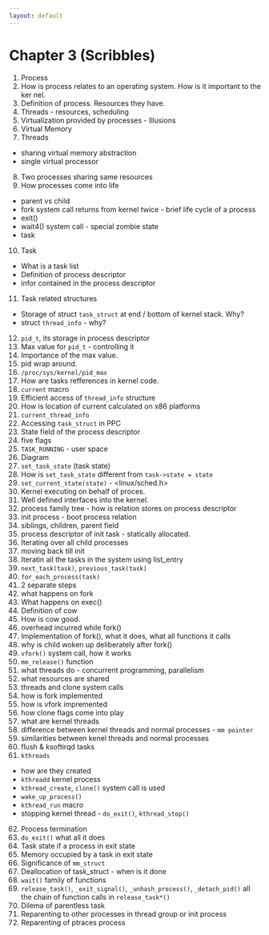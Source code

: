```yaml
---
layout: default
---
```


# Chapter 3 (Scribbles)
1. Process
2. How is process relates to an operating system. How is it important to the ker
nel.
3. Definition of process. Resources they have.
4. Threads - resources, scheduling
5. Virtualization provided by processes - Illusions
6. Virtual Memory
7. Threads
  + sharing virtual memory abstraction
  + single virtual processor
8. Two processes sharing same resources
9. How processes come into life
  + parent vs child
  + fork system call returns from kernel twice - brief life cycle of a process
  + exit()
  + wait4() system call - special zombie state
  + task
10. Task
  + What is a task list
  + Definition of process descriptor
  + infor contained in the process descriptor
11. Task related structures
  + Storage of struct `task_struct` at end / bottom of kernel stack. Why?
  + struct `thread_info` - why?
12. `pid_t`, its storage in process descriptor
13. Max value for `pid_t` - controlling it
14. Importance of the max value.
15. pid wrap around.
16. `/proc/sys/kernel/pid_max`
17. How are tasks refferences in kernel code.
18. `current` macro
19. Efficient access of `thread_info` structure
20. How is location of current calculated on x86 platforms
21. `current_thread_info`
22. Accessing `task_struct` in PPC
23. State field of the process descriptor
24. five flags
25. `TASK_RUNNING` - user space
26. Diagram
27. `set_task_state` (task state)
28. How is `set_task_state` different from `task->state = state`
29. `set_current_state(state)` - <linux/sched.h>
30. Kernel executing on behalf of proces.
31. Well defined interfaces into the kernel.
32. process family tree - how is relation stores on process descriptor
33. init process - boot process relation
34. siblings, children, parent field
35. process descriptor of init task - statically allocated.
36. Iterating over all child processes
37. moving back till init
38. Iteratin all the tasks in the system using list_entry
39. `next_task(task)`, `previous_task(task)`
40. `for_each_process(task)`
41. 2 separate steps
42. what happens on fork
43. What happens on exec()
44. Definition of cow
45. How is cow good.
46. overhead incurred while fork()
47. Implementation of fork(), what it does, what all functions it calls
48. why is child woken up deliberately after fork()
49. `vfork()` system call, how it works
50. `mm_release()` function
51. what threads do - concurrent programming, parallelism
52. what resources are shared
53. threads and clone system calls
54. how is fork implemented
55. how is vfork impremented
56. how clone flags come into play
57. what are kernel threads
58. difference between kernel threads and normal processes - `mm pointer`
59. similarities between kenel threads and normal processes
60. flush & ksoftirqd tasks
61. `kthreads`
  + how are they created
  + `kthreadd` kernel process
  + `kthread_create`, `clone()` system call is used
  + `wake_up_process()`
  + `kthread_run` macro
  + stopping kernel thread - `do_exit()`, `kthread_stop()`
62. Process termination
63. `do_exit()` what all it does
64. Task state if a process in exit state
65. Memory occupied by a task in exit state
66. Significance of `mm_struct`
67. Deallocation of task_struct - when is it done
68. `wait()` family of functions
69. `release_task()`, `_exit_signal()`, `_unhash_process()`, `_detach_pid()` all
the chain of function calls in `release_task*()`
70. Dilema of parentless task
71. Reparenting to other processes in thread group or init process
72. Reparenting of ptraces process
